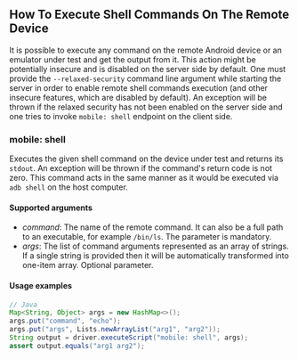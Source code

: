## How To Execute Shell Commands On The Remote Device

It is possible to execute any command on the remote Android device or an emulator under test and get the output from it. This action might be potentially insecure and is disabled on the server side by default. One must provide the `--relaxed-security` command line argument while starting the server in order to enable remote shell commands execution (and other insecure features, which are disabled by default). An exception will be thrown if the relaxed security has not been enabled on the server side and one tries to invoke `mobile: shell` endpoint on the client side.

### mobile: shell

Executes the given shell command on the device under test and returns its `stdout`. An exception will be thrown if the command's return code is not zero. This command acts in the same manner as it would be executed via `adb shell` on the host computer.

#### Supported arguments

- *command*: The name of the remote command. It can also be a full path to an executable, for example `/bin/ls`. The parameter is mandatory.
- *args*: The list of command arguments represented as an array of strings. If a single string is provided then it will be automatically transformed into one-item array. Optional parameter.

#### Usage examples

```java
// Java
Map<String, Object> args = new HashMap<>();
args.put("command", "echo");
args.put("args", Lists.newArrayList("arg1", "arg2"));
String output = driver.executeScript("mobile: shell", args);
assert output.equals("arg1 arg2");
```
